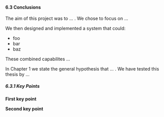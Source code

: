 #### 6.3 Conclusions

The aim of this project was to ... . We chose to focus on ... 

We then designed and implemented a system that could:

* foo
* bar
* baz

These combined capabilites ...

In Chapter 1 we state the general hypothesis that ... . We have tested this thesis by ...

##### 6.3.1 Key Points

<!-- Discuss future work as you go -->

__First key point__

__Second key point__